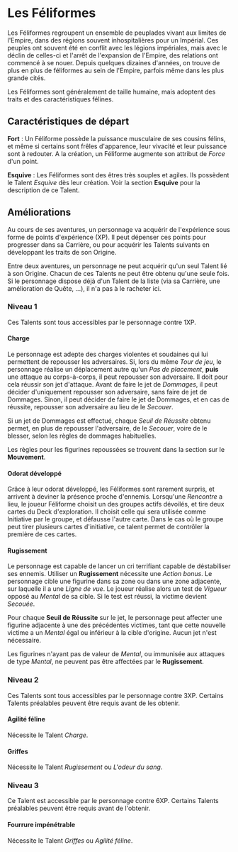 # Les Féliformes

Les Féliformes regroupent un ensemble de peuplades vivant aux limites de l'Empire, dans des régions souvent inhospitalières pour un Impérial. Ces peuples ont souvent été en conflit avec les légions impériales, mais avec le déclin de celles-ci et l'arrêt de l'expansion de l'Empire, des relations ont commencé à se nouer. Depuis quelques dizaines d'années, on trouve de plus en plus de féliformes au sein de l'Empire, parfois même dans les plus grande cités.

Les Féliformes sont généralement de taille humaine, mais adoptent des traits et des caractéristiques félines.

## Caractéristiques de départ

**Fort** : Un Féliforme possède la puissance musculaire de ses cousins félins, et même si certains sont frêles d'apparence, leur vivacité et leur puissance sont à redouter. A la création, un Féliforme augmente son attribut de _Force_ d'un point.

**Esquive** : Les Féliformes sont des êtres très souples et agiles. Ils possèdent le Talent _Esquive_ dès leur création. Voir la section **Esquive** pour la description de ce Talent.

## Améliorations

Au cours de ses aventures, un personnage va acquérir de l'expérience sous forme de points d'expérience (XP). Il peut dépenser ces points pour progresser dans sa Carrière, ou pour acquérir les Talents suivants en développant les traits de son Origine.

Entre deux aventures, un personnage ne peut acquérir qu'un seul Talent lié à son Origine. Chacun de ces Talents ne peut être obtenu qu'une seule fois. Si le personnage dispose déjà d'un Talent de la liste (via sa Carrière, une amélioration de Quête, ...), il n'a pas à le racheter ici.

### Niveau 1

Ces Talents sont tous accessibles par le personnage contre 1XP.

#### Charge

Le personnage est adepte des charges violentes et soudaines qui lui permettent de repousser les adversaires. Si, lors du même _Tour de jeu_, le personnage réalise un déplacement autre qu'un _Pas de placement_, **puis** une attaque au corps-à-corps, il peut repousser son adversaire. Il doit pour cela réussir son jet d'attaque. Avant de faire le jet de _Dommages_, il peut décider d'uniquement repousser son adversaire, sans faire de jet de Dommages. Sinon, il peut décider de faire le jet de Dommages, et en cas de réussite, repousser son adversaire au lieu de le _Secouer_.

Si un jet de Dommages est effectué, chaque _Seuil de Réussite_ obtenu permet, en plus de repousser l'adversaire, de le _Secouer_, voire de le blesser, selon les règles de dommages habituelles.

Les règles pour les figurines repoussées se trouvent dans la section sur le **Mouvement**.

#### Odorat développé

Grâce à leur odorat développé, les Féliformes sont rarement surpris, et arrivent à deviner la présence proche d'ennemis. Lorsqu'une _Rencontre_ a lieu, le joueur Féliforme choisit un des groupes actifs dévoilés, et tire deux cartes du Deck d'exploration. Il choisit celle qui sera utilisée comme Initiative par le groupe, et défausse l'autre carte. Dans le cas où le groupe peut tirer plusieurs cartes d'initiative, ce talent permet de contrôler la première de ces cartes.

#### Rugissement

Le personnage est capable de lancer un cri terrifiant capable de déstabiliser ses ennemis. Utiliser un **Rugissement** nécessite une _Action bonus_. Le personnage cible une figurine dans sa zone ou dans une zone adjacente, sur laquelle il a une _Ligne de vue_. Le joueur réalise alors un test de _Vigueur_ opposé au _Mental_ de sa cible. Si le test est réussi, la victime devient _Secouée_.

Pour chaque **Seuil de Réussite** sur le jet, le personnage peut affecter une figurine adjacente à une des précédentes victimes, tant que cette nouvelle victime a un _Mental_ égal ou inférieur à la cible d'origine. Aucun jet n'est nécessaire.

Les figurines n'ayant pas de valeur de _Mental_, ou immunisée aux attaques de type _Mental_, ne peuvent pas être affectées par le **Rugissement**.

### Niveau 2

Ces Talents sont tous accessibles par le personnage contre 3XP. Certains Talents préalables peuvent être requis avant de les obtenir.

#### Agilité féline

Nécessite le Talent _Charge_.

#### Griffes

Nécessite le Talent _Rugissement_ ou _L'odeur du sang_.

### Niveau 3

Ce Talent est accessible par le personnage contre 6XP. Certains Talents préalables peuvent être requis avant de l'obtenir.

#### Fourrure impénétrable

Nécessite le Talent _Griffes_ ou _Agilité féline_.
